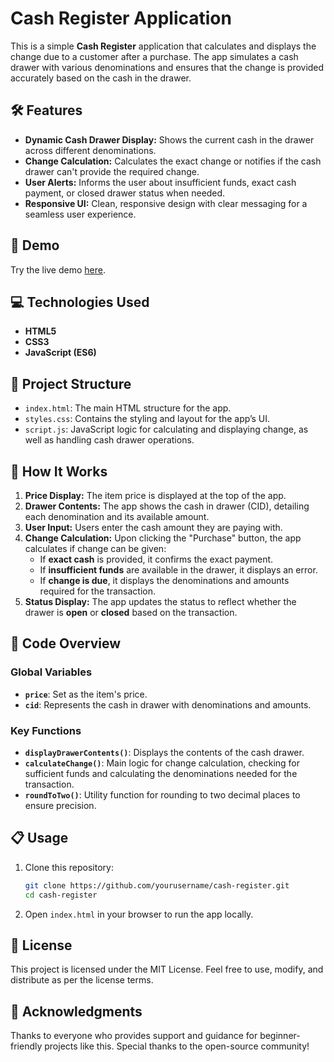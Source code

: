 # Cash Register Application

This is a simple **Cash Register** application that calculates and displays the change due to a customer after a purchase. The app simulates a cash drawer with various denominations and ensures that the change is provided accurately based on the cash in the drawer.



## 🛠 Features

- **Dynamic Cash Drawer Display:** Shows the current cash in the drawer across different denominations.
- **Change Calculation:** Calculates the exact change or notifies if the cash drawer can't provide the required change.
- **User Alerts:** Informs the user about insufficient funds, exact cash payment, or closed drawer status when needed.
- **Responsive UI:** Clean, responsive design with clear messaging for a seamless user experience.

## 🚀 Demo

Try the live demo [here](link-to-demo).

## 💻 Technologies Used

- **HTML5**
- **CSS3**
- **JavaScript (ES6)**

## 📂 Project Structure

- `index.html`: The main HTML structure for the app.
- `styles.css`: Contains the styling and layout for the app’s UI.
- `script.js`: JavaScript logic for calculating and displaying change, as well as handling cash drawer operations.

## 🧮 How It Works

1. **Price Display:** The item price is displayed at the top of the app.
2. **Drawer Contents:** The app shows the cash in drawer (CID), detailing each denomination and its available amount.
3. **User Input:** Users enter the cash amount they are paying with.
4. **Change Calculation:** Upon clicking the "Purchase" button, the app calculates if change can be given:
   - If **exact cash** is provided, it confirms the exact payment.
   - If **insufficient funds** are available in the drawer, it displays an error.
   - If **change is due**, it displays the denominations and amounts required for the transaction.
5. **Status Display:** The app updates the status to reflect whether the drawer is **open** or **closed** based on the transaction.

## 📜 Code Overview

### Global Variables

- **`price`**: Set as the item's price.
- **`cid`**: Represents the cash in drawer with denominations and amounts.

### Key Functions

- **`displayDrawerContents()`**: Displays the contents of the cash drawer.
- **`calculateChange()`**: Main logic for change calculation, checking for sufficient funds and calculating the denominations needed for the transaction.
- **`roundToTwo()`**: Utility function for rounding to two decimal places to ensure precision.

## 📋 Usage

1. Clone this repository:
   ```bash
   git clone https://github.com/yourusername/cash-register.git
   cd cash-register
   ```
2. Open `index.html` in your browser to run the app locally.

## 📝 License

This project is licensed under the MIT License. Feel free to use, modify, and distribute as per the license terms.

## 🌟 Acknowledgments

Thanks to everyone who provides support and guidance for beginner-friendly projects like this. Special thanks to the open-source community!
